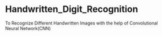 # Handwritten_Digit_Recognition
To Recognize Different Handwritten Images with the help of Convolutional Neural Network(CNN)
